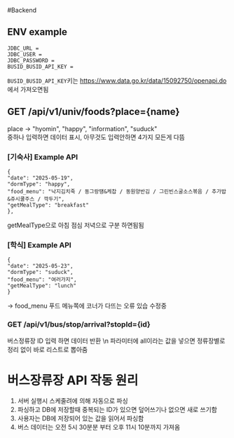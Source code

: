 #Backend
## ENV example
```
JDBC_URL =
JDBC_USER = 
JDBC_PASSWORD = 
BUSID_BUSID_API_KEY = 
```
`BUSID_BUSID_API_KEY`키는 https://www.data.go.kr/data/15092750/openapi.do 에서 가져오면됨


## GET /api/v1/univ/foods?place={name}
place -> "hyomin", "happy", "information", "suduck" <br/>
중하나 입력하면 데이터 표시, 아무것도 입력안하면 4가지 모든게 다뜸

### [기숙사] Example API
```
{
"date": "2025-05-19",
"dormType": "happy",
"food_menu": "낙지김치죽 / 동그랑떙&케찹 / 동원양반김 / 그린빈스굴소스볶음 / 추가밥&쥬시쿨주스 / 깍두기",
"getMealType": "breakfast"
},
```
getMealType으로 아침 점심 저녁으로 구분 하면됨됨

### [학식] Example API
```
{
"date": "2025-05-23",
"dormType": "suduck",
"food_menu": "여러가지",
"getMealType": "lunch"
}
```
-> food_menu 푸드 메뉴쪽에 코너가 다뜨는 오류 있습 수정중

### GET /api/v1/bus/stop/arrival?stopId={id}
버스정류장 ID 입력 하면 데이터 반환 \n
파라미터에 all이라는 값을 넣으면 정류장별로 정리 없이 바로 리스트로 뽑아줌


# 버스장류장 API 작동 원리
1. 서버 실행시 스케줄려에 의해 자동으로 파싱
2. 파싱하고 DB에 저장할때 중복되는 ID가 있으면 덮어쓰기나 없으면 새로 쓰기함
3. 사용자는 DB에 저장되어 있는 값을 읽어서 파싱함
4. 버스 데이터는 오전 5시 30분분 부터 오후 11시 10분까지 가져옴
